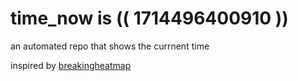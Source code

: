 # time_now is (( 1714496400910 ))

an automated repo that shows the currnent time

inspired by [breakingheatmap](https://github.com/breakingheatmap/breakingheatmap)